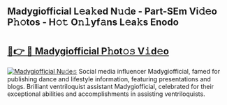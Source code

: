 ## Madygiofficial L𝚎a𝚔ed N𝚞𝚍e - Part-SEm Vi𝚍𝚎o P𝚑𝚘tos - H𝚘𝚝 O𝚗𝚕yf𝚊ns L𝚎a𝚔s Enodo

# <h2><a href="http://kf86xvj.oniu.top/?m=Madygiofficial">🔗👉 🔴 Madygiofficial P𝚑ot𝚘𝚜 V𝚒d𝚎o</a></h2>

[![Madygiofficial Nu𝚍e𝚜](https://i.imgur.com/0qMVB7G.gif)](http://kf86xvj.oniu.top/?m=Madygiofficial)
Social media influencer Madygiofficial, famed for publishing dance and lifestyle information, featuring presentations and blogs. Brilliant ventriloquist assistant Madygiofficial, celebrated for their exceptional abilities and accomplishments in assisting ventriloquists.  
